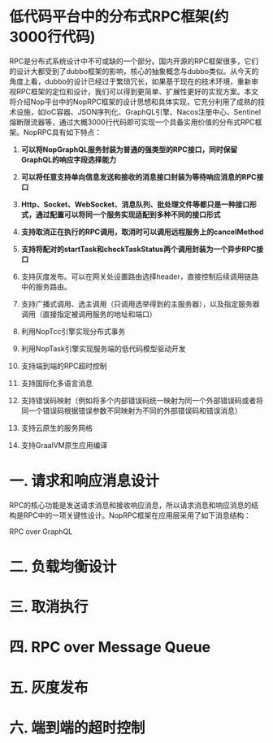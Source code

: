 # 低代码平台中的分布式RPC框架(约3000行代码)

RPC是分布式系统设计中不可或缺的一个部分。国内开源的RPC框架很多，它们的设计大都受到了dubbo框架的影响，核心的抽象概念与dubbo类似。从今天的角度上看，dubbo的设计已经过于繁琐冗长，如果基于现在的技术环境，重新审视RPC框架的定位和设计，我们可以得到更简单、扩展性更好的实现方案。本文将介绍Nop平台中的NopRPC框架的设计思想和具体实现，它充分利用了成熟的技术设施，如IoC容器、JSON序列化、GraphQL引擎、Nacos注册中心、Sentinel熔断限流器等，通过大概3000行代码即可实现一个具备实用价值的分布式RPC框架。NopRPC具有如下特点：

1. **可以将NopGraphQL服务封装为普通的强类型的RPC接口，同时保留GraphQL的响应字段选择能力**

2. **可以将任意支持单向信息发送和接收的消息接口封装为等待响应消息的RPC接口**

3. **Http、Socket、WebSocket、消息队列、批处理文件等都只是一种接口形式，通过配置可以将同一个服务实现适配到多种不同的接口形式**

4. **支持取消正在执行的RPC调用，取消时可以调用远程服务上的cancelMethod**

5. **支持将配对的startTask和checkTaskStatus两个调用封装为一个异步RPC接口**

6. 支持灰度发布。可以在网关处设置路由选择header，直接控制后续调用链路中的服务路由。

7. 支持广播式调用、选主调用（只调用选举得到的主服务器），以及指定服务器调用（直接指定被调用服务的地址和端口）

8. 利用NopTcc引擎实现分布式事务

9. 利用NopTask引擎实现服务端的低代码模型驱动开发

10. 支持端到端的RPC超时控制

11. 支持国际化多语言消息

12. 支持错误码映射（例如将多个内部错误码统一映射为同一个外部错误码或者将同一个错误码根据错误参数不同映射为不同的外部错误码和错误消息）

13. 支持云原生的服务网格

14. 支持GraalVM原生应用编译



# 一. 请求和响应消息设计

RPC的核心功能是发送请求消息和接收响应消息，所以请求消息和响应消息的结构是RPC中的一项关键性设计。NopRPC框架在应用层采用了如下消息结构：

 RPC over GraphQL



# 二. 负载均衡设计

# 三. 取消执行

# 四. RPC over Message Queue

# 五. 灰度发布

# 六. 端到端的超时控制
